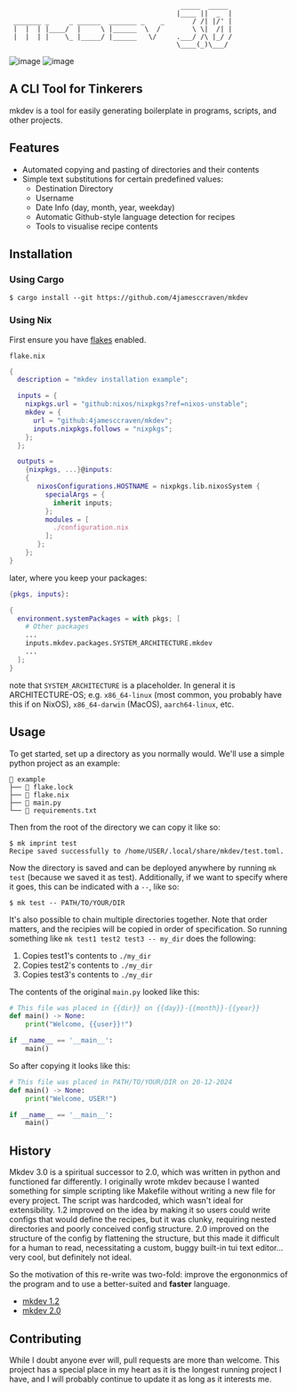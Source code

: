 ```
                                           _____  _____ 
                                          |____ ||  _  |
 _______ _     _ ______  _______ _    _       / /| |/' |
 |  |  | |____/  |     \ |______  \  /        \ \|  /| |
 |  |  | |    \_ |_____/ |______   \/     .___/ /\ |_/ /
                                          \____(_)\___/ 
```
![image](https://img.shields.io/badge/release-3.0.0-orange)
![image](https://img.shields.io/badge/license-MIT_License-orange)

A CLI Tool for Tinkerers
------------------------
mkdev is a tool for easily generating boilerplate in programs,
scripts, and other projects.

Features
--------
- Automated copying and pasting of directories and their contents
- Simple text substitutions for certain predefined values:
  - Destination Directory
  - Username
  - Date Info (day, month, year, weekday)
  - Automatic Github-style language detection for recipes
  - Tools to visualise recipe contents

Installation
------------
### Using Cargo
```
$ cargo install --git https://github.com/4jamesccraven/mkdev
```
### Using Nix
First ensure you have [flakes](https://wiki.nixos.org/wiki/Flakes) enabled.

`flake.nix`
```nix
{
  description = "mkdev installation example";

  inputs = {
    nixpkgs.url = "github:nixos/nixpkgs?ref=nixos-unstable";
    mkdev = {
      url = "github:4jamesccraven/mkdev";
      inputs.nixpkgs.follows = "nixpkgs";
    };
  };

  outputs =
    {nixpkgs, ...}@inputs:
    {
       nixosConfigurations.HOSTNAME = nixpkgs.lib.nixosSystem {
         specialArgs = {
           inherit inputs;
         };
         modules = [
           ./configuration.nix
         ];
       };
    };
}
```
later, where you keep your packages:
```nix
{pkgs, inputs}:

{
  environment.systemPackages = with pkgs; [
    # Other packages
    ...
    inputs.mkdev.packages.SYSTEM_ARCHITECTURE.mkdev
    ...
  ];
}
```
note that `SYSTEM_ARCHITECTURE` is a placeholder. In general it is
ARCHITECTURE-OS; e.g. `x86_64-linux` (most common, you probably have this
if on NixOS), `x86_64-darwin` (MacOS), `aarch64-linux`, etc.


Usage
-----
To get started, set up a directory as you normally would.
We'll use a simple python project as an example:
```
📂 example
├── 📄 flake.lock
├── 📄 flake.nix
├── 📄 main.py
└── 📄 requirements.txt
```
Then from the root of the directory we can copy it like so:
```
$ mk imprint test
Recipe saved successfully to /home/USER/.local/share/mkdev/test.toml.
```
Now the directory is saved and can be deployed anywhere by running `mk test`
(because we saved it as test). 
Additionally, if we want to specify where it goes, this can be indicated with a `--`,
like so:
```
$ mk test -- PATH/TO/YOUR/DIR
```
It's also possible to chain multiple directories together. Note that order matters,
and the recipies will be copied in order of specification. So running something like
`mk test1 test2 test3 -- my_dir` does the following:
1) Copies test1's contents to `./my_dir`
2) Copies test2's contents to `./my_dir`
3) Copies test3's contents to `./my_dir`

The contents of the original `main.py` looked like this:
```python
# This file was placed in {{dir}} on {{day}}-{{month}}-{{year}}
def main() -> None:
    print("Welcome, {{user}}!")

if __name__ == '__main__':
    main()
```
So after copying it looks like this:
```python
# This file was placed in PATH/TO/YOUR/DIR on 20-12-2024
def main() -> None:
    print("Welcome, USER!")

if __name__ == '__main__':
    main()
```

History
------
Mkdev 3.0 is a spiritual successor to 2.0, which was written in python
and functioned far differently. I originally wrote mkdev because I wanted
something for simple scripting like Makefile without writing a new file for
every project. The script was hardcoded, which wasn't ideal for extensibility.
1.2 improved on the idea by making it so users could write configs that would
define the recipes, but it was clunky, requiring nested directories and poorly
conceived config structure. 2.0 improved on the structure of the config by
flattening the structure, but this made it difficult for a human to read,
necessitating a custom, buggy built-in tui text editor... very cool, but
definitely not ideal.

So the motivation of this re-write was two-fold: improve the ergononmics of the
program and to use a better-suited and **faster** language.

- [mkdev 1.2](https://github.com/4jamesccraven/mkdev/tree/4d4ac6dd5fe044b7ba3d71d610716b5f3b9685d7)
- [mkdev 2.0](https://github.com/4jamesccraven/mkdev/tree/v2)


Contributing
------------
While I doubt anyone ever will, pull requests are more than welcome.
This project has a special place in my heart as it is the longest
running project I have, and I will probably continue to update it as long as it
interests me.
